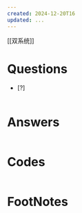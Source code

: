 ```yaml
---
created: 2024-12-20T16
updated: ...
---
```

[[双系统]]

# Questions

- [?] 

```python

```

# Answers

```timeline

```


# Codes

```python

```


# FootNotes
